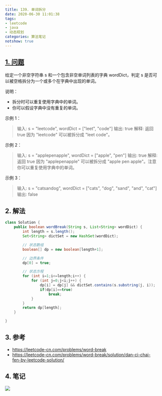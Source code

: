 ```yaml
---
title: 139. 单词拆分
date: 2020-06-30 11:01:38
tags:
- leetcode
- java
- 动态规划
categories: 算法笔记
notshow: true
---
```

## [1. 问题](https://leetcode-cn.com/problems/word-break/)
给定一个非空字符串 s 和一个包含非空单词列表的字典 wordDict，判定 s 是否可以被空格拆分为一个或多个在字典中出现的单词。

说明：
- 拆分时可以重复使用字典中的单词。
- 你可以假设字典中没有重复的单词。

示例 1：
>输入: s = "leetcode", wordDict = ["leet", "code"]
输出: true
解释: 返回 true 因为 "leetcode" 可以被拆分成 "leet code"。
<!--more-->

示例 2：
>输入: s = "applepenapple", wordDict = ["apple", "pen"]
输出: true
解释: 返回 true 因为 "applepenapple" 可以被拆分成 "apple pen apple"。注意你可以重复使用字典中的单词。

示例 3：
>输入: s = "catsandog", wordDict = ["cats", "dog", "sand", "and", "cat"]
输出: false

## 2. 解法
```java
class Solution {
    public boolean wordBreak(String s, List<String> wordDict) {
        int length = s.length();
        Set<String> dictSet = new HashSet(wordDict);

        // 状态数组
        boolean[] dp = new boolean[length+1];

        // 边界条件
        dp[0] = true;

        // 状态方程
        for (int i=1;i<=length;i++) {
            for (int j=0;j<i;j++) {
                dp[i] = dp[j] && dictSet.contains(s.substring(j, i));
                if(dp[i]==true)
                    break;
            }
        }
        return dp[length];
    }

}
```

## 3. 参考
- https://leetcode-cn.com/problems/word-break
- https://leetcode-cn.com/problems/word-break/solution/dan-ci-chai-fen-by-leetcode-solution/

## 4. 笔记
![](https://777blog.oss-cn-shanghai.aliyuncs.com/blog%20pic/leetcode139.jpg)